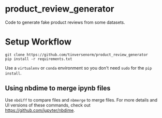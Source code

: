 # product_review_generator
Code to generate fake product reviews from some datasets.

# Setup Workflow
    git clone https://github.com/tinversenorm/product_review_generator
    pip install -r requirements.txt
Use a `virtualenv` or `conda` environment so you don't need `sudo` for the `pip install`.

## Using nbdime to merge ipynb files
Use `nbdiff` to compare files and `nbmerge` to merge files. For more details and UI versions of these commands, check out https://github.com/jupyter/nbdime.
